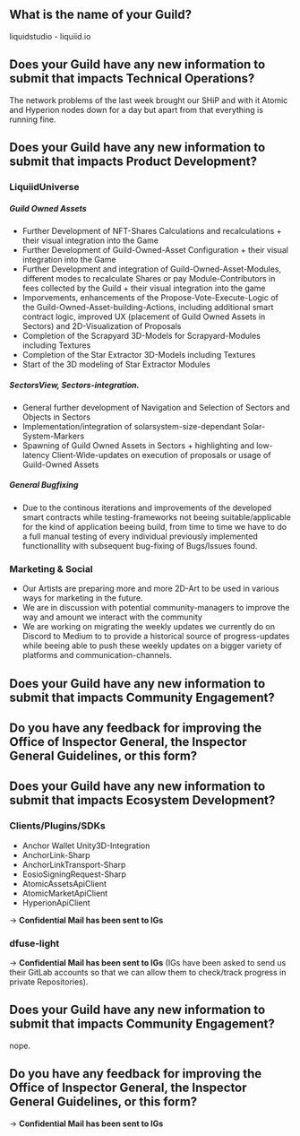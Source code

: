 
## What is the name of your Guild?

liquidstudio - liquiid.io

## Does your Guild have any new information to submit that impacts Technical Operations?

The network problems of the last week brought our SHiP and with it Atomic and Hyperion nodes down for a day but apart from that everything is running fine.

## Does your Guild have any new information to submit that impacts Product Development?

### LiquiidUniverse

##### Guild Owned Assets
- Further Development of NFT-Shares Calculations and recalculations + their visual integration into the Game
- Further Development of Guild-Owned-Asset Configuration + their visual integration into the Game
- Further Development and integration of Guild-Owned-Asset-Modules, different modes to recalculate Shares or pay Module-Contributors in fees collected by the Guild + their visual integration into the game
- Imporvements, enhancements of the Propose-Vote-Execute-Logic of the Guild-Owned-Asset-building-Actions, including additional smart contract logic, improved UX (placement of Guild Owned Assets in Sectors) and 2D-Visualization of Proposals
- Completion of the Scrapyard 3D-Models for Scrapyard-Modules including Textures
- Completion of the Star Extractor 3D-Models including Textures
- Start of the 3D modeling of Star Extractor Modules

##### SectorsView, Sectors-integration. 
- General further development of Navigation and Selection of Sectors and Objects in Sectors
- Implementation/integration of solarsystem-size-dependant Solar-System-Markers
- Spawning of Guild Owned Assets in Sectors + highlighting and low-latency Client-Wide-updates on execution of proposals or usage of Guild-Owned Assets 

##### General Bugfixing
- Due to the continous iterations and improvements of the developed smart contracts while testing-frameworks not beeing suitable/applicable for the kind of application beeing build, from time to time we have to do a full manual testing of every individual previously implemented functionallity with subsequent bug-fixing of Bugs/Issues found.


### Marketing & Social
- Our Artists are preparing more and more 2D-Art to be used in various ways for marketing in the future.
- We are in discussion with potential community-managers to improve the way and amount we interact with the community
- We are working on migrating the weekly updates we currently do on Discord to Medium to to provide a historical source of progress-updates while beeing able to push these weekly updates on a bigger variety of platforms and communication-channels.


## Does your Guild have any new information to submit that impacts Community Engagement?

## Do you have any feedback for improving the Office of Inspector General, the Inspector General Guidelines, or this form?

## Does your Guild have any new information to submit that impacts Ecosystem Development?

### Clients/Plugins/SDKs

 -  Anchor Wallet Unity3D-Integration
 -  AnchorLink-Sharp
 -  AnchorLinkTransport-Sharp
 -  EosioSigningRequest-Sharp 
 -  AtomicAssetsApiClient
 -  AtomicMarketApiClient
 - HyperionApiClient

-> **Confidential Mail has been sent to IGs**

### dfuse-light 
-> **Confidential Mail has been sent to IGs**
(IGs have been asked to send us their GitLab accounts so that we can allow them to check/track progress in private Repositories).


## Does your Guild have any new information to submit that impacts Community Engagement?
nope.

## Do you have any feedback for improving the Office of Inspector General, the Inspector General Guidelines, or this form?

-> **Confidential Mail has been sent to IGs**

